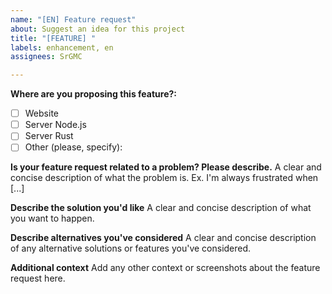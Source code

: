 ```yaml
---
name: "[EN] Feature request"
about: Suggest an idea for this project
title: "[FEATURE] "
labels: enhancement, en
assignees: SrGMC

---
```


**Where are you proposing this feature?:**
- [ ] Website
- [ ] Server Node.js
- [ ] Server Rust
- [ ] Other (please, specify):

**Is your feature request related to a problem? Please describe.**
A clear and concise description of what the problem is. Ex. I'm always frustrated when [...]

**Describe the solution you'd like**
A clear and concise description of what you want to happen.

**Describe alternatives you've considered**
A clear and concise description of any alternative solutions or features you've considered.

**Additional context**
Add any other context or screenshots about the feature request here.
